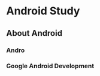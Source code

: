 # Android Study
## About Android
### Andro
 
### Google Android Development

<!--stackedit_data:
eyJoaXN0b3J5IjpbMjEyNDk5MzIwMiwtNDI4ODU4MTM1LDQ4MT
IzMjcxOF19
-->